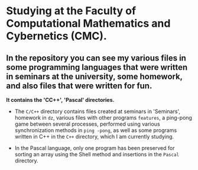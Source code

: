# Studying at the Faculty of Computational Mathematics and Cybernetics (CMC).

**In the repository you can see my various files in some programming languages that were written in seminars at the university, some homework, and also files that were written for fun.**
---

**It contains the 'CC++', 'Pascal' directories.**

- The `C/C++` directory contains files created at seminars in 'Seminars', homework in `dz`, various files with other programs `features`, a ping-pong game between several processes, performed using various synchronization methods in `ping -pong`, as well as some programs written in C++ in the `C++` directory, which I am currently studying.

- In the Pascal language, only one program has been preserved for sorting an array using the Shell method and insertions in the `Pascal` directory.
